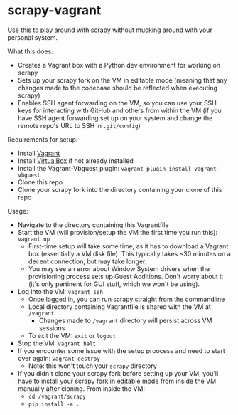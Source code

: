# scrapy-vagrant

Use this to play around with scrapy without mucking around with your personal system.

What this does:
- Creates a Vagrant box with a Python dev environment for working on scrapy
- Sets up your scrapy fork on the VM in editable mode (meaning that any changes made to the codebase should be reflected when executing scrapy)
- Enables SSH agent forwarding on the VM, so you can use your SSH keys for interacting with GitHub and others from within the VM (if you have SSH agent forwarding set up on your system and change the remote repo's URL to SSH in `.git/config`)

Requirements for setup:
- Install [Vagrant](https://www.vagrantup.com)
- Install [VirtualBox](https://www.virtualbox.org/wiki/Downloads) if not already installed
- Install the Vagrant-Vbguest plugin: `vagrant plugin install vagrant-vbguest`
- Clone this repo
- Clone your scrapy fork into the directory containing your clone of this repo

Usage:
- Navigate to the directory containing this Vagrantfile
- Start the VM (will provision/setup the VM the first time you run this): `vagrant up`
  - First-time setup will take some time, as it has to download a Vagrant box (essentially a VM disk file). This typically takes ~30 minutes on a decent connection, but may take longer. 
  - You may see an error about Window System drivers when the provisioning process sets up Guest Additions. Don't worry about it (it's only pertinent for GUI stuff, which we won't be using). 
- Log into the VM: `vagrant ssh`
  - Once logged in, you can run scrapy straight from the commandline
  - Local directory containing Vagrantfile is shared with the VM at `/vagrant`
    - Changes made to `/vagrant` directory will persist across VM sessions
  - To exit the VM: `exit` or `logout`
- Stop the VM: `vagrant halt`
- If you encounter some issue with the setup proocess and need to start over again: `vagrant destroy`
  - Note: this won't touch your `scrapy` directory
- If you didn't clone your scrapy fork before setting up your VM, you'll have to install your scrapy fork in editable mode from inside the VM manually after cloning. From inside the VM:
  - `cd /vagrant/scrapy`
  - `pip install -e .`
